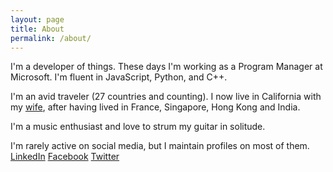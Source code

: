 ```yaml
---
layout: page
title: About
permalink: /about/
---
```


I'm a developer of things. These days I'm working as a Program Manager at Microsoft.
I'm fluent in JavaScript, Python, and C++.

I'm an avid traveler (27 countries and counting).
I now live in California with my [wife](http://www.prashima.com), after having lived in France, Singapore, Hong Kong and India.

I'm a music enthusiast and love to strum my guitar in solitude.

I'm rarely active on social media, but I maintain profiles on most of them.
[LinkedIn](https://www.linkedin.com/in/piyushbehre) [Facebook](https://www.facebook.com/piyushbehre) [Twitter](https://www.twitter.com/piyushbehre)
